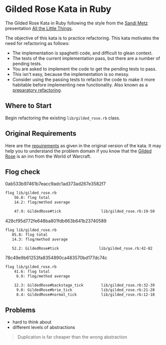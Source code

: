Gilded Rose Kata in Ruby
========================

The Gilded Rose Kata in Ruby following the style from the [Sandi Metz](https://twitter.com/sandimetz)
presentation [All the Little Things](https://www.youtube.com/watch?v=8bZh5LMaSmE).

The objective of this kata is to practice refactoring. This kata motivates the need for refactoring as follows:

* The implementation is spaghetti code, and difficult to glean context.
* The tests of the current implementation pass, but there are a number of pending tests.
* You are asked to implement the code to get the pending tests to pass.
* This isn't easy, because the implementation is so messy.
* Consider using the passing tests to refactor the code to make it more habitable before implementing new functionality.
Also known as a [preparatory refactoring](http://martinfowler.com/articles/workflowsOfRefactoring/#preparatory).

## Where to Start

Begin refactoring the existing `lib/gilded_rose.rb` class.

## Original Requirements

Here are the [requirements](https://github.com/jimweirich/gilded_rose_kata#original-description-of-the-gilded-rose)
as given in the original version of the kata. It may help you to understand the problem domain if you know
that the [Gilded Rose](http://wowwiki.wikia.com/wiki/Gilded_Rose) is an inn from the World of Warcraft.


## Flog check

0ab533b97461b7eacc9adc1ad373ad267e3582f7
```bash
flog lib/gilded_rose.rb
    56.8: flog total
    14.2: flog/method average

    47.9: GildedRose#tick                  lib/gilded_rose.rb:19-50
```

428cf95d772fe648ba801fdb663b641b23740589
```bash
flog lib/gilded_rose.rb
   85.8: flog total
   14.3: flog/method average

   52.2: GildedRose#tick                  lib/gilded_rose.rb:42-82
```

78c49e9b61253fa8354890ca483570bd177dc74c
```bash
flog lib/gilded_rose.rb
    41.6: flog total
     6.9: flog/method average

    12.3: GildedRose#backstage_tick        lib/gilded_rose.rb:32-39
     9.0: GildedRose#brie_tick             lib/gilded_rose.rb:21-28
     8.4: GildedRose#normal_tick           lib/gilded_rose.rb:12-18
```

## Problems
- hard to think about
- different levels of abstractions

> Duplication is far cheaper than the wrong abstraction
